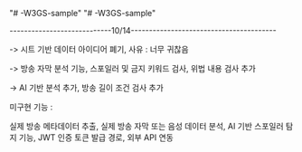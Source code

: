 "# -W3GS-sample" 
"# -W3GS-sample" 

----------------------------10/14----------------------------------------

-> 시트 기반 데이터 아이디어 폐기, 사유 : 너무 귀찮음 

-> 방송 자막 분석 기능, 스포일러 및 금지 키워드 검사, 위법 내용 검사 추가

-> AI 기반 분석 추가, 방송 길이 조건 검사 추가 

미구현 기능 : 

실제 방송 메타데이터 추출, 실제 방송 자막 또는 음성 데이터 분석, AI 기반 스포일러 탐지 기능, JWT 인증 토큰 발급 경로, 외부 API 연동
